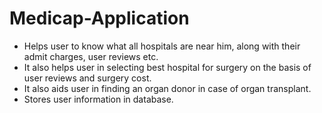 # Medicap-Application
- Helps user to know what all hospitals are near him, along with their admit charges, user reviews etc. 
-	It also helps user in selecting best hospital for surgery on the basis of user reviews and surgery cost. 
-	It also aids user in finding an organ donor in case of organ transplant. 
-	Stores user information in database.
